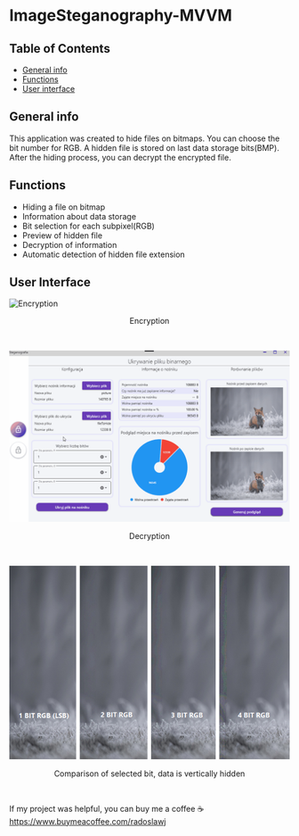 # ImageSteganography-MVVM
## Table of Contents
* [General info](#general-info)
* [Functions](#functions)
* [User interface](#user-interface)

## General info
This application was created to hide files on bitmaps. 
You can choose the bit number for RGB. A hidden file is stored on last data storage bits(BMP).
After the hiding process, you can decrypt the encrypted file.


## Functions

+ Hiding a file on bitmap
+ Information about data storage
+ Bit selection for each subpixel(RGB) 
+ Preview of hidden file
+ Decryption of information
+ Automatic detection of hidden file extension

## User Interface

![Encryption](https://github.com/RadoslawJasinski/ImageSteganography-MVVM/blob/main/EncryptionAnimation.gif)
<p align="center">Encryption</p>&nbsp;
&nbsp;


![Decryption](https://github.com/RadoslawJasinski/ImageSteganography-MVVM/blob/main/DecryptionAnimation.gif)
<p align="center">Decryption</p>&nbsp;


<p align="center"><img src="https://github.com/RadoslawJasinski/ImageSteganography-MVVM/blob/main/Comparison.png"></p>
<p align="center">Comparison of selected bit, data is vertically hidden</p>&nbsp;

If my project was helpful, you can buy me a coffee ☕️</br>
https://www.buymeacoffee.com/radoslawj
